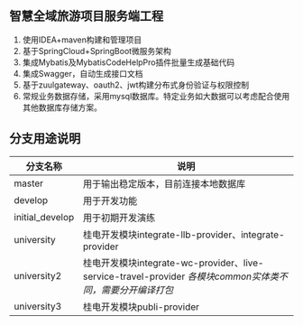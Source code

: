 ## 智慧全域旅游项目服务端工程

1. 使用IDEA+maven构建和管理项目
2. 基于SpringCloud+SpringBoot微服务架构
3. 集成Mybatis及MybatisCodeHelpPro插件批量生成基础代码
4. 集成Swagger，自动生成接口文档
5. 基于zuulgateway、oauth2、jwt构建分布式身份验证与权限控制
6. 常规业务数据存储，采用mysql数据库。特定业务如大数据可以考虑配合使用其他数据库存储方案。

## 分支用途说明

| 分支名称        | 说明                                                         |
| --------------- | ------------------------------------------------------------ |
| master          | 用于输出稳定版本，目前连接本地数据库                         |
| develop         | 用于开发功能                                                 |
| initial_develop | 用于初期开发演练                                             |
| university      | 桂电开发模块integrate-llb-provider、integrate-provider       |
| university2     | 桂电开发模块integrate-wc-provider、live-service-travel-provider *各模块common实体类不同，需要分开编译打包* |
| university3     | 桂电开发模块publi-provider                                   |

